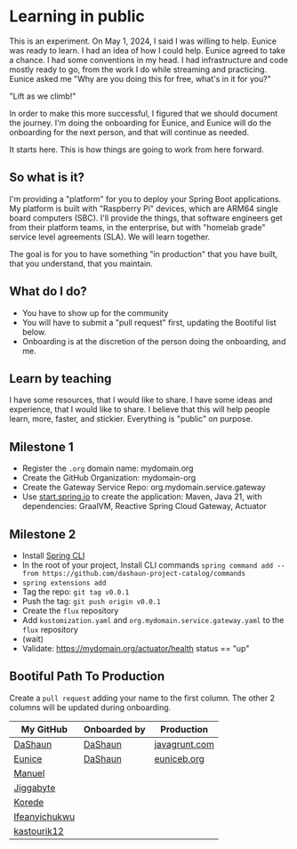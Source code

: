 # Learning in public

This is an experiment.  On May 1, 2024, I said I was willing to help.  Eunice was ready to learn.
I had an idea of how I could help.  Eunice agreed to take a chance.
I had some conventions in my head. I had infrastructure and code mostly ready to go, from the work I do while streaming and practicing.
Eunice asked me "Why are you doing this for free, what's in it for you?"

"Lift as we climb!"

In order to make this more successful, I figured that we should document the journey.
I'm doing the onboarding for Eunice, and Eunice will do the onboarding for the next person, and that will continue as needed.

It starts here. This is how things are going to work from here forward.

## So what is it?

I'm providing a "platform" for you to deploy your Spring Boot applications.
My platform is built with "Raspberry Pi" devices, which are ARM64 single board computers (SBC).
I'll provide the things, that software engineers get from their platform teams, in the enterprise, but with "homelab grade" service level agreements (SLA).
We will learn together.

The goal is for you to have something "in production" that you have built, that you understand, that you maintain.

## What do I do?

- You have to show up for the community
- You will have to submit a "pull request" first, updating the Bootiful list below.
- Onboarding is at the discretion of the person doing the onboarding, and me.

## Learn by teaching

I have some resources, that I would like to share. I have some ideas and experience, that I would like to share. I believe that this will help people learn, more, faster, and stickier.
Everything is "public" on purpose.

## Milestone 1

- Register the `.org` domain name: mydomain.org
- Create the GitHub Organization: mydomain-org
- Create the Gateway Service Repo: org.mydomain.service.gateway
- Use [start.spring.io](https://start.spring.io) to create the application: Maven, Java 21, with dependencies: GraalVM, Reactive Spring Cloud Gateway, Actuator

## Milestone 2
- Install [Spring CLI](https://docs.spring.io/spring-cli/reference/installation.html)
- In the root of your project, Install CLI commands `spring command add --from https://github.com/dashaun-project-catalog/commands`
- `spring extensions add`
- Tag the repo: `git tag v0.0.1`
- Push the tag: `git push origin v0.0.1`
- Create the `flux` repository
- Add `kustomization.yaml` and `org.mydomain.service.gateway.yaml` to the `flux` repository
- (wait)
- Validate: https://mydomain.org/actuator/health status == "up"

## Bootiful Path To Production

Create a `pull request` adding your name to the first column.
The other 2 columns will be updated during onboarding.

| My GitHub | Onboarded by | Production |
|-----------| ------------ | ---------- |
| [DaShaun](https://github.com/dashaun) | [DaShaun](https://github.com/dashaun) | [javagrunt.com](https://javagrunt.com) |
| [Eunice](https://github.com/eunix56) | [DaShaun](https://github.com/dashaun) | [euniceb.org](https://euniceb.org) |
| [Manuel](https://github.com/manuelinfosec) | 
| [Jiggabyte](https://github.com/jiggabyte) | 
| [Korede](https://github.com/Kordedekehine) |
| [Ifeanyichukwu](https://github.com/ifeanyichukwuOtiwa-sports)|
|[kastourik12](https://github.com/kastourik12)|


